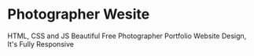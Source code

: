 # Photographer Wesite
HTML, CSS and JS Beautiful Free Photographer Portfolio Website Design, It's Fully Responsive
